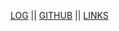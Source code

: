 [LOG](https://github.com/narendradzulqarnain/os232/blob/master/TXT/mylog.txt) ||
[GITHUB](https://github.com/narendradzulqarnain/os232/) ||
[LINKS](https://narendradzulqarnain.github.io/os232/LINKS/)
